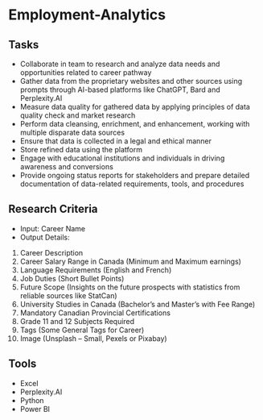 # Employment-Analytics
## Tasks
- Collaborate in team to research and analyze data needs and opportunities related to career pathway
- Gather data from the proprietary websites and other sources using  prompts through AI-based platforms like ChatGPT, Bard and Perplexity.AI
- Measure data quality for gathered data by applying principles of data quality check and market research
- Perform data cleansing, enrichment, and enhancement, working with multiple disparate data sources
- Ensure that data is collected in a legal and ethical manner
- Store refined data using the platform
- Engage with educational institutions and individuals in driving awareness and conversions
- Provide ongoing status reports for stakeholders and prepare detailed documentation of data-related requirements, tools, and procedures

## Research Criteria
- Input: Career Name
- Output Details:
1. Career Description
2. Career Salary Range in Canada (Minimum and Maximum earnings)
3. Language Requirements (English and French)
4. Job Duties (Short Bullet Points)
5. Future Scope (Insights on the future prospects with statistics from reliable sources like StatCan)
6. University Studies in Canada (Bachelor’s and Master’s with Fee Range)
7. Mandatory Canadian Provincial Certifications
8. Grade 11 and 12 Subjects Required
9. Tags (Some General Tags for Career)
10. Image (Unsplash – Small, Pexels or Pixabay)

## Tools
- Excel
- Perplexity.AI
- Python
- Power BI
